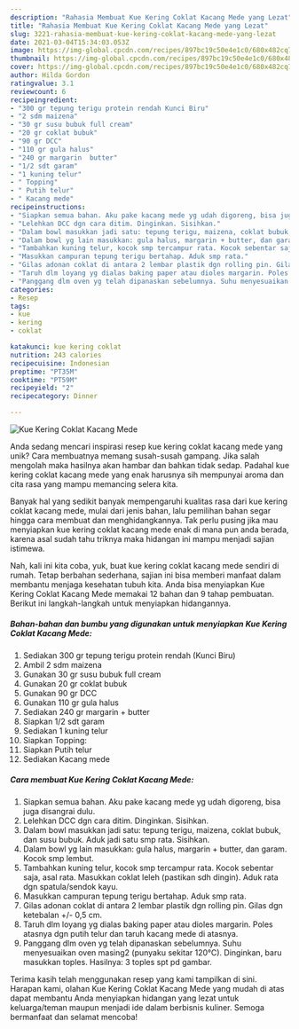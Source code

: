```yaml
---
description: "Rahasia Membuat Kue Kering Coklat Kacang Mede yang Lezat"
title: "Rahasia Membuat Kue Kering Coklat Kacang Mede yang Lezat"
slug: 3221-rahasia-membuat-kue-kering-coklat-kacang-mede-yang-lezat
date: 2021-03-04T15:34:03.053Z
image: https://img-global.cpcdn.com/recipes/897bc19c50e4e1c0/680x482cq70/kue-kering-coklat-kacang-mede-foto-resep-utama.jpg
thumbnail: https://img-global.cpcdn.com/recipes/897bc19c50e4e1c0/680x482cq70/kue-kering-coklat-kacang-mede-foto-resep-utama.jpg
cover: https://img-global.cpcdn.com/recipes/897bc19c50e4e1c0/680x482cq70/kue-kering-coklat-kacang-mede-foto-resep-utama.jpg
author: Hilda Gordon
ratingvalue: 3.1
reviewcount: 6
recipeingredient:
- "300 gr tepung terigu protein rendah Kunci Biru"
- "2 sdm maizena"
- "30 gr susu bubuk full cream"
- "20 gr coklat bubuk"
- "90 gr DCC"
- "110 gr gula halus"
- "240 gr margarin  butter"
- "1/2 sdt garam"
- "1 kuning telur"
- " Topping"
- " Putih telur"
- " Kacang mede"
recipeinstructions:
- "Siapkan semua bahan. Aku pake kacang mede yg udah digoreng, bisa juga disangrai dulu."
- "Lelehkan DCC dgn cara ditim. Dinginkan. Sisihkan."
- "Dalam bowl masukkan jadi satu: tepung terigu, maizena, coklat bubuk, dan susu bubuk. Aduk jadi satu smp rata. Sisihkan."
- "Dalam bowl yg lain masukkan: gula halus, margarin + butter, dan garam. Kocok smp lembut."
- "Tambahkan kuning telur, kocok smp tercampur rata. Kocok sebentar saja, asal rata. Masukkan coklat leleh (pastikan sdh dingin). Aduk rata dgn spatula/sendok kayu."
- "Masukkan campuran tepung terigu bertahap. Aduk smp rata."
- "Gilas adonan coklat di antara 2 lembar plastik dgn rolling pin. Gilas dgn ketebalan +/- 0,5 cm."
- "Taruh dlm loyang yg dialas baking paper atau dioles margarin. Poles atasnya dgn putih telur dan taruh kacang mede di atasnya."
- "Panggang dlm oven yg telah dipanaskan sebelumnya. Suhu menyesuaikan oven masing2 (punyaku sekitar 120°C). Dinginkan, baru masukkan toples. Hasilnya: 3 toples spt pd gambar."
categories:
- Resep
tags:
- kue
- kering
- coklat

katakunci: kue kering coklat 
nutrition: 243 calories
recipecuisine: Indonesian
preptime: "PT35M"
cooktime: "PT59M"
recipeyield: "2"
recipecategory: Dinner

---
```



![Kue Kering Coklat Kacang Mede](https://img-global.cpcdn.com/recipes/897bc19c50e4e1c0/680x482cq70/kue-kering-coklat-kacang-mede-foto-resep-utama.jpg)

Anda sedang mencari inspirasi resep kue kering coklat kacang mede yang unik? Cara membuatnya memang susah-susah gampang. Jika salah mengolah maka hasilnya akan hambar dan bahkan tidak sedap. Padahal kue kering coklat kacang mede yang enak harusnya sih mempunyai aroma dan cita rasa yang mampu memancing selera kita.



Banyak hal yang sedikit banyak mempengaruhi kualitas rasa dari kue kering coklat kacang mede, mulai dari jenis bahan, lalu pemilihan bahan segar hingga cara membuat dan menghidangkannya. Tak perlu pusing jika mau menyiapkan kue kering coklat kacang mede enak di mana pun anda berada, karena asal sudah tahu triknya maka hidangan ini mampu menjadi sajian istimewa.


Nah, kali ini kita coba, yuk, buat kue kering coklat kacang mede sendiri di rumah. Tetap berbahan sederhana, sajian ini bisa memberi manfaat dalam membantu menjaga kesehatan tubuh kita. Anda bisa menyiapkan Kue Kering Coklat Kacang Mede memakai 12 bahan dan 9 tahap pembuatan. Berikut ini langkah-langkah untuk menyiapkan hidangannya.

<!--inarticleads1-->

##### Bahan-bahan dan bumbu yang digunakan untuk menyiapkan Kue Kering Coklat Kacang Mede:

1. Sediakan 300 gr tepung terigu protein rendah (Kunci Biru)
1. Ambil 2 sdm maizena
1. Gunakan 30 gr susu bubuk full cream
1. Gunakan 20 gr coklat bubuk
1. Gunakan 90 gr DCC
1. Gunakan 110 gr gula halus
1. Sediakan 240 gr margarin + butter
1. Siapkan 1/2 sdt garam
1. Sediakan 1 kuning telur
1. Siapkan  Topping:
1. Siapkan  Putih telur
1. Sediakan  Kacang mede




<!--inarticleads2-->

##### Cara membuat Kue Kering Coklat Kacang Mede:

1. Siapkan semua bahan. Aku pake kacang mede yg udah digoreng, bisa juga disangrai dulu.
1. Lelehkan DCC dgn cara ditim. Dinginkan. Sisihkan.
1. Dalam bowl masukkan jadi satu: tepung terigu, maizena, coklat bubuk, dan susu bubuk. Aduk jadi satu smp rata. Sisihkan.
1. Dalam bowl yg lain masukkan: gula halus, margarin + butter, dan garam. Kocok smp lembut.
1. Tambahkan kuning telur, kocok smp tercampur rata. Kocok sebentar saja, asal rata. Masukkan coklat leleh (pastikan sdh dingin). Aduk rata dgn spatula/sendok kayu.
1. Masukkan campuran tepung terigu bertahap. Aduk smp rata.
1. Gilas adonan coklat di antara 2 lembar plastik dgn rolling pin. Gilas dgn ketebalan +/- 0,5 cm.
1. Taruh dlm loyang yg dialas baking paper atau dioles margarin. Poles atasnya dgn putih telur dan taruh kacang mede di atasnya.
1. Panggang dlm oven yg telah dipanaskan sebelumnya. Suhu menyesuaikan oven masing2 (punyaku sekitar 120°C). Dinginkan, baru masukkan toples. Hasilnya: 3 toples spt pd gambar.




Terima kasih telah menggunakan resep yang kami tampilkan di sini. Harapan kami, olahan Kue Kering Coklat Kacang Mede yang mudah di atas dapat membantu Anda menyiapkan hidangan yang lezat untuk keluarga/teman maupun menjadi ide dalam berbisnis kuliner. Semoga bermanfaat dan selamat mencoba!
